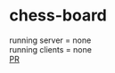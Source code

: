 # chess-board
running server = none<br>
running clients = none<br>
[PR](https://github.com/yaseen1998/chess-board/pull/2) 
